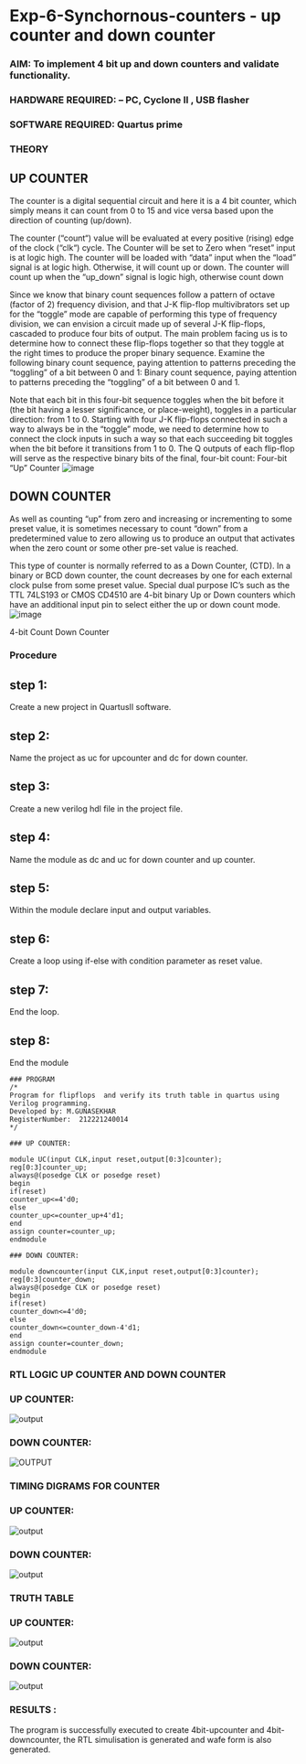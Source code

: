 # Exp-6-Synchornous-counters - up counter and down counter 
### AIM: To implement 4 bit up and down counters and validate  functionality.
### HARDWARE REQUIRED:  – PC, Cyclone II , USB flasher
### SOFTWARE REQUIRED:   Quartus prime
### THEORY 

## UP COUNTER 
The counter is a digital sequential circuit and here it is a 4 bit counter, which simply means it can count from 0 to 15 and vice versa based upon the direction of counting (up/down). 

The counter (“count“) value will be evaluated at every positive (rising) edge of the clock (“clk“) cycle.
The Counter will be set to Zero when “reset” input is at logic high.
The counter will be loaded with “data” input when the “load” signal is at logic high. Otherwise, it will count up or down.
The counter will count up when the “up_down” signal is logic high, otherwise count down

Since we know that binary count sequences follow a pattern of octave (factor of 2) frequency division, and that J-K flip-flop multivibrators set up for the “toggle” mode are capable of performing this type of frequency division, we can envision a circuit made up of several J-K flip-flops, cascaded to produce four bits of output.
The main problem facing us is to determine how to connect these flip-flops together so that they toggle at the right times to produce the proper binary sequence.
Examine the following binary count sequence, paying attention to patterns preceding the “toggling” of a bit between 0 and 1:
Binary count sequence, paying attention to patterns preceding the “toggling” of a bit between 0 and 1.

Note that each bit in this four-bit sequence toggles when the bit before it (the bit having a lesser significance, or place-weight), toggles in a particular direction: from 1 to 0. 
Starting with four J-K flip-flops connected in such a way to always be in the “toggle” mode, we need to determine how to connect the clock inputs in such a way so that each succeeding bit toggles when the bit before it transitions from 1 to 0.
The Q outputs of each flip-flop will serve as the respective binary bits of the final, four-bit count:
Four-bit “Up” Counter
![image](https://user-images.githubusercontent.com/36288975/169644758-b2f4339d-9532-40c5-af40-8f4f8c942e2c.png)

## DOWN COUNTER 

As well as counting “up” from zero and increasing or incrementing to some preset value, it is sometimes necessary to count “down” from a predetermined value to zero allowing us to produce an output that activates when the zero count or some other pre-set value is reached.

This type of counter is normally referred to as a Down Counter, (CTD). In a binary or BCD down counter, the count decreases by one for each external clock pulse from some preset value. Special dual purpose IC’s such as the TTL 74LS193 or CMOS CD4510 are 4-bit binary Up or Down counters which have an additional input pin to select either the up or down count mode.
![image](https://user-images.githubusercontent.com/36288975/169644844-1a14e123-7228-4ed8-81a9-eb937dff4ac8.png)


4-bit Count Down Counter
### Procedure
## step 1:
Create a new project in QuartusII software.
## step 2:
Name the project as uc for upcounter and dc for down counter.
## step 3:
Create a new verilog hdl file in the project file.
## step 4:
Name the module as dc and uc for down counter and up counter.
## step 5:
Within the module declare input and output variables.
## step 6:
Create a loop using if-else with condition parameter as reset value.
## step 7:
End the loop.
## step 8:
End the module

```
### PROGRAM 
/*
Program for flipflops  and verify its truth table in quartus using Verilog programming.
Developed by: M.GUNASEKHAR
RegisterNumber:  212221240014
*/

### UP COUNTER:

module UC(input CLK,input reset,output[0:3]counter);
reg[0:3]counter_up;
always@(posedge CLK or posedge reset)
begin 
if(reset)
counter_up<=4'd0;
else
counter_up<=counter_up+4'd1;
end
assign counter=counter_up;
endmodule

### DOWN COUNTER:

module downcounter(input CLK,input reset,output[0:3]counter);
reg[0:3]counter_down;
always@(posedge CLK or posedge reset)
begin 
if(reset)
counter_down<=4'd0;
else
counter_down<=counter_down-4'd1;
end
assign counter=counter_down;
endmodule
```

### RTL LOGIC UP COUNTER AND DOWN COUNTER  

### UP COUNTER:
![output](https://github.com/gunasekhar159/Exp-7-Synchornous-counters-/blob/main/n1.png?raw=true)

### DOWN COUNTER:
![OUTPUT](https://github.com/gunasekhar159/Exp-7-Synchornous-counters-/blob/main/n3.jpg?raw=true)


### TIMING DIGRAMS FOR COUNTER  

### UP COUNTER:
![output](https://github.com/gunasekhar159/Exp-7-Synchornous-counters-/blob/main/n2.png?raw=true)

### DOWN COUNTER:
![output](https://github.com/gunasekhar159/Exp-7-Synchornous-counters-/blob/main/n4.PNG?raw=true)

### TRUTH TABLE 

### UP COUNTER:
![output](https://github.com/gunasekhar159/Exp-7-Synchornous-counters-/blob/main/n5.png?raw=true)

### DOWN COUNTER:
![output](https://github.com/gunasekhar159/Exp-7-Synchornous-counters-/blob/main/n6.png?raw=true)




### RESULTS :
The program is successfully executed to create 4bit-upcounter and 4bit-downcounter, the RTL simulisation is generated and wafe form is also generated.
